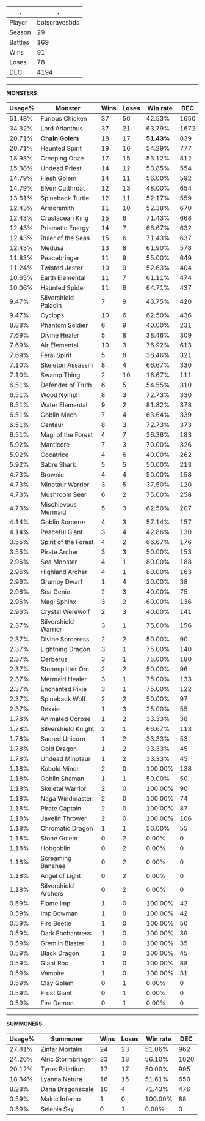 .|.
|-|-
Player|botscravesbds
Season|29
Battles|169
Wins|91
Loses|78
DEC|4194

---
**MONSTERS**

Usage%|Monster|Wins|Loses|Win rate|DEC|
-|-|-|-|-|-|
51.48%|Furious Chicken|37|50|42.53%|1650|
34.32%|Lord Arianthus|37|21|63.79%|1672|
20.71%|**Chain Golem**|18|17|**51.43%**|839|
20.71%|Haunted Spirit|19|16|54.29%|777|
18.93%|Creeping Ooze|17|15|53.12%|812|
15.38%|Undead Priest|14|12|53.85%|554|
14.79%|Flesh Golem|14|11|56.00%|592|
14.79%|Elven Cutthroat|12|13|48.00%|654|
13.61%|Spineback Turtle|12|11|52.17%|559|
12.43%|Armorsmith|11|10|52.38%|670|
12.43%|Crustacean King|15|6|71.43%|668|
12.43%|Prismatic Energy|14|7|66.67%|632|
12.43%|Ruler of the Seas|15|6|71.43%|637|
12.43%|Medusa|13|8|61.90%|578|
11.83%|Peacebringer|11|9|55.00%|649|
11.24%|Twisted Jester|10|9|52.63%|404|
10.65%|Earth Elemental|11|7|61.11%|474|
10.06%|Haunted Spider|11|6|64.71%|437|
9.47%|Silvershield Paladin|7|9|43.75%|420|
9.47%|Cyclops|10|6|62.50%|436|
8.88%|Phantom Soldier|6|9|40.00%|231|
7.69%|Divine Healer|5|8|38.46%|309|
7.69%|Air Elemental|10|3|76.92%|613|
7.69%|Feral Spirit|5|8|38.46%|321|
7.10%|Skeleton Assassin|8|4|66.67%|330|
7.10%|Swamp Thing|2|10|16.67%|111|
6.51%|Defender of Truth|6|5|54.55%|310|
6.51%|Wood Nymph|8|3|72.73%|330|
6.51%|Water Elemental|9|2|81.82%|378|
6.51%|Goblin Mech|7|4|63.64%|339|
6.51%|Centaur|8|3|72.73%|373|
6.51%|Magi of the Forest|4|7|36.36%|183|
5.92%|Manticore|7|3|70.00%|326|
5.92%|Cocatrice|4|6|40.00%|262|
5.92%|Sabre Shark|5|5|50.00%|213|
4.73%|Brownie|4|4|50.00%|158|
4.73%|Minotaur Warrior|3|5|37.50%|120|
4.73%|Mushroom Seer|6|2|75.00%|258|
4.73%|Mischievous Mermaid|5|3|62.50%|207|
4.14%|Goblin Sorcerer|4|3|57.14%|157|
4.14%|Peaceful Giant|3|4|42.86%|130|
3.55%|Spirit of the Forest|4|2|66.67%|176|
3.55%|Pirate Archer|3|3|50.00%|153|
2.96%|Sea Monster|4|1|80.00%|188|
2.96%|Highland Archer|4|1|80.00%|163|
2.96%|Grumpy Dwarf|1|4|20.00%|38|
2.96%|Sea Genie|2|3|40.00%|75|
2.96%|Magi Sphinx|3|2|60.00%|136|
2.96%|Crystal Werewolf|2|3|40.00%|141|
2.37%|Silvershield Warrior|3|1|75.00%|156|
2.37%|Divine Sorceress|2|2|50.00%|90|
2.37%|Lightning Dragon|3|1|75.00%|140|
2.37%|Cerberus|3|1|75.00%|180|
2.37%|Stonesplitter Orc|2|2|50.00%|96|
2.37%|Mermaid Healer|3|1|75.00%|133|
2.37%|Enchanted Pixie|3|1|75.00%|122|
2.37%|Spineback Wolf|2|2|50.00%|97|
2.37%|Rexxie|1|3|25.00%|55|
1.78%|Animated Corpse|1|2|33.33%|38|
1.78%|Silvershield Knight|2|1|66.67%|113|
1.78%|Sacred Unicorn|1|2|33.33%|53|
1.78%|Gold Dragon|1|2|33.33%|45|
1.78%|Undead Minotaur|1|2|33.33%|45|
1.18%|Kobold Miner|2|0|100.00%|138|
1.18%|Goblin Shaman|1|1|50.00%|50|
1.18%|Skeletal Warrior|2|0|100.00%|90|
1.18%|Naga Windmaster|2|0|100.00%|74|
1.18%|Pirate Captain|2|0|100.00%|87|
1.18%|Javelin Thrower|2|0|100.00%|106|
1.18%|Chromatic Dragon|1|1|50.00%|55|
1.18%|Stone Golem|0|2|0.00%|0|
1.18%|Hobgoblin|0|2|0.00%|0|
1.18%|Screaming Banshee|0|2|0.00%|0|
1.18%|Angel of Light|0|2|0.00%|0|
1.18%|Silvershield Archers|0|2|0.00%|0|
0.59%|Flame Imp|1|0|100.00%|42|
0.59%|Imp Bowman|1|0|100.00%|42|
0.59%|Fire Beetle|1|0|100.00%|50|
0.59%|Dark Enchantress|1|0|100.00%|39|
0.59%|Gremlin Blaster|1|0|100.00%|35|
0.59%|Black Dragon|1|0|100.00%|45|
0.59%|Giant Roc|1|0|100.00%|88|
0.59%|Vampire|1|0|100.00%|31|
0.59%|Clay Golem|0|1|0.00%|0|
0.59%|Frost Giant|0|1|0.00%|0|
0.59%|Fire Demon|0|1|0.00%|0|

---
**SUMMONERS**

Usage%|Summoner|Wins|Loses|Win rate|DEC|
-|-|-|-|-|-|
27.81%|Zintar Mortalis|24|23|51.06%|962|
24.26%|Alric Stormbringer|23|18|56.10%|1020|
20.12%|Tyrus Paladium|17|17|50.00%|995|
18.34%|Lyanna Natura|16|15|51.61%|650|
8.28%|Daria Dragonscale|10|4|71.43%|476|
0.59%|Malric Inferno|1|0|100.00%|88|
0.59%|Selenia Sky|0|1|0.00%|0|
